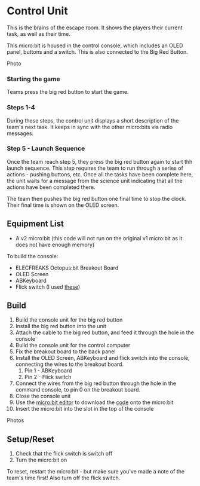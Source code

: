 # Control Unit

This is the brains of the escape room.  It shows the players their current task, as well as their time.

This micro:bit is housed in the control console, which includes an OLED panel, buttons and a switch.  This is also connected to the Big Red Button.

Photo

### Starting the game

Teams press the big red button to start the game.

### Steps 1-4

During these steps, the control unit displays a short description of the team's next task.  It keeps in sync with the other micro:bits via radio messages.

### Step 5 - Launch Sequence

Once the team reach step 5, they press the big red button again to start thh launch sequence.  This step requires the team to run through a series of actions - pushing buttons, etc.  Once all the tasks have been complete here, the unit waits for a message from the science unit indicating that all the actions have been completed there.

The team then pushes the big red button one final time to stop the clock.  Their final time is shown on the OLED screen.


## Equipment List

* A v2 micro:bit (this code will not run on the original v1 micro:bit as it does not have enough memory)

To build the console:
* ELECFREAKS Octopus:bit Breakout Board
* OLED Screen
* ABKeyboard
* Flick switch (I used [these](https://www.amazon.co.uk/dp/B0882PCXPM))


## Build

1. Build the console unit for the big red button
2. Install the big red button into the unit
3. Attach the cable to the big red button, and feed it through the hole in the console
4. Build the console unit for the control computer
5. Fix the breakout board to the back panel
6. Install the OLED Screen, ABKeyboard and flick switch into the console, connecting the wires to the breakout board.
   1. Pin 1 - ABKeyboard
   2. Pin 2 - Flick switch
7. Connect the wires from the big red button through the hole in the command console, to pin 0 on the breakout board.
8. Close the console unit
9.  Use the [micro:bit editor](https://python.microbit.org/v/3/) to download the [code](refuel.py) onto the micro:bit
10. Insert the micro:bit into the slot in the top of the console

Photos


## Setup/Reset

1. Check that the flick switch is switch off
2. Turn the micro:bit on

To reset, restart the micro:bit - but make sure you've made a note of the team's time first!  Also turn off the flick switch.